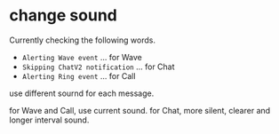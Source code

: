 # change sound

Currently checking the following words.

- `Alerting Wave event` ... for Wave
- `Skipping ChatV2 notification` ... for Chat
- `Alerting Ring event` ... for Call

use different sournd for each message.

for Wave and Call, use current sound.
for Chat, more silent, clearer and longer interval sound.
